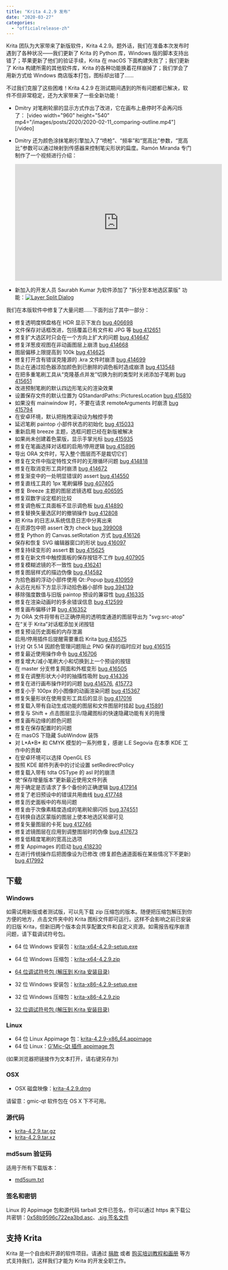 ```yaml
---
title: "Krita 4.2.9 发布"
date: "2020-03-27"
categories: 
  - "officialrelease-zh"
---
```


Krita 团队为大家带来了新版软件，Krita 4.2.9。题外话，我们在准备本次发布时遇到了各种状况——我们更新了 Krita 的 Python 库，Windows 版的脚本支持出错了；苹果更新了他们的验证手续，Krita 在 macOS 下面构建失败了；我们更新了 Krita 构建所需的其他软件库，Krita 的各种功能换着花样崩掉了；我们学会了用新方式给 Windows 商店版本打包，图标却出错了……

不过我们克服了这些困难！Krita 4.2.9 在测试期间遇到的所有问题都已解决，软件不但非常稳定，还为大家带来了一些全新功能！

- Dmitry 对笔刷轮廓的显示方式作出了改进，它在画布上悬停时不会再闪烁了： \[video width="960" height="540" mp4="/images/posts/2020/2020-02-11_comparing-outline.mp4"\]\[/video\]
- Dmitry 还为颜色涂抹笔刷引擎加入了“喷枪”、“频率”和“宽高比”参数，“宽高比”参数可以通过映射到传感器来控制笔尖形状的扁度。Ramón Miranda 专门制作了一个视频进行介绍：
    
    <iframe src="https://www.youtube.com/embed/fyc8-qgxAww" width="560" height="315" frameborder="0" allowfullscreen="allowfullscreen" data-mce-fragment="1"></iframe>
    
- 新加入的开发人员 Saurabh Kumar 为软件添加了 "拆分至本地选区蒙版" 功能：[![Layer Split Dialog](/images/posts/2020/Screenshot_20200225_140252.png)](/images/posts/2020/Screenshot_20200225_140252.png)

我们在本版软件中修复了大量问题……下面列出了其中一部分：

- 修复透明度棋盘格在 HDR 显示下发白 [bug 406698](https://bugs.kde.org/show_bug.cgi?id=406698)
- 文件保存对话框改进，包括覆盖已有文件和 JPG 等 [bug 412651](https://bugs.kde.org/show_bug.cgi?id=412651)
- 修复扩大选区时只会在一个方向上扩大的问题 [bug 414647](https://bugs.kde.org/show_bug.cgi?id=414647)
- 修复洋葱皮视图在非动画图层上崩溃 [bug 414668](https://bugs.kde.org/show_bug.cgi?id=414668)
- 图层偏移上限提高到 100k [bug 414625](https://bugs.kde.org/show_bug.cgi?id=414625)
- 修复打开含有错误克隆源的 .kra 文件时崩溃 [bug 414699](https://bugs.kde.org/show_bug.cgi?id=414699)
- 防止在通过拾色器添加颜色到已删除的调色板时造成崩溃 [bug 413548](https://bugs.kde.org/show_bug.cgi?id=413548)
- 在把多重笔刷工具从“克隆基点并发”切换为别的类型时关闭添加子笔刷 [bug 415651](https://bugs.kde.org/show_bug.cgi?id=415651)
- 改进预制笔刷的默认四边形笔尖的渲染效果
- 设置保存文件的默认位置为 QStandardPaths::PicturesLocation [bug 415810](https://bugs.kde.org/show_bug.cgi?id=415810)
- 如果没有 mainwindow 时，不要在请求 remoteArguments 时崩溃 [bug 415794](https://bugs.kde.org/show_bug.cgi?id=415794)
- 在安卓环境，默认把拖拽滚动设为触控手势
- 延迟笔刷 paintop 小部件状态的初始化 [bug 415033](https://bugs.kde.org/show_bug.cgi?id=415033)
- 重新启用 breeze 主题，选框问题已经在新版被解决
- 如果尚未创建着色蒙版，显示手掌光标 [bug 415935](https://bugs.kde.org/show_bug.cgi?id=415935)
- 修复在笔画选择对话框的启用/停用逻辑 [bug 415896](https://bugs.kde.org/show_bug.cgi?id=415896)
- 导出 ORA 文件时，写入整个图层而不是裁切它们
- 修复在文件中指定特性文件时的无限循环问题 [bug 414818](https://bugs.kde.org/show_bug.cgi?id=414818)
- 修复在取消变形工具时崩溃 [bug 414672](https://bugs.kde.org/show_bug.cgi?id=414672)
- 修复渐变中的一处明显错误的 assert [bug 414550](https://bugs.kde.org/show_bug.cgi?id=414550)
- 修复直线工具的 1px 笔刷偏移 [bug 407405](https://bugs.kde.org/show_bug.cgi?id=407405)
- 修复 Breeze 主题的图层滤镜选框 [bug 406595](https://bugs.kde.org/show_bug.cgi?id=406595)
- 修复双数字设定框的比较
- 修复调色板工具面板不显示调色板 [bug 414890](https://bugs.kde.org/show_bug.cgi?id=414890)
- 修复替换矢量选区时的撤销操作 [bug 412808](https://bugs.kde.org/show_bug.cgi?id=412808)
- 把 Krita 的日志从系统信息日志中分离出来
- 在资源包中把 assert 改为 check [bug 399008](https://bugs.kde.org/show_bug.cgi?id=399008)
- 修复 Python 的 Canvas.setRotation 方式 [bug 416126](https://bugs.kde.org/show_bug.cgi?id=416126)
- 保存和恢复 SVG 编辑器窗口的形状 [bug 416097](https://bugs.kde.org/show_bug.cgi?id=416097)
- 修复持续变形的 assert 数 [bug 415625](https://bugs.kde.org/show_bug.cgi?id=415625)
- 修复在新文件中触控面板的保存按钮不工作 [bug 407905](https://bugs.kde.org/show_bug.cgi?id=407905)
- 修复模糊滤镜的不一致性 [bug 416241](https://bugs.kde.org/show_bug.cgi?id=416241)
- 修复图层样式的描边伪像 [bug 414582](https://bugs.kde.org/show_bug.cgi?id=414582)
- 为拾色器的浮动小部件使用 Qt::Popup [bug 410959](https://bugs.kde.org/show_bug.cgi?id=410959)
- 永远在光标下方显示浮动拾色器小部件 [bug 394139](https://bugs.kde.org/show_bug.cgi?id=394139)
- 移除强度数值与旧版 paintop 预设的兼容性 [bug 416335](https://bugs.kde.org/show_bug.cgi?id=416335)
- 修复在渲染动画时的多余错误信息 [bug 412599](https://bugs.kde.org/show_bug.cgi?id=412599)
- 修复画布偏移计算 [bug 416352](https://bugs.kde.org/show_bug.cgi?id=416352)
- 为 ORA 文件将带有已正确停用的透明度通道的图层导出为 "svg:src-atop"
- 在“关于 Krita”对话框添加关闭按钮
- 修复预设历史面板的内存泄漏
- 启用/停用插件后提醒需要重启 Krita [bug 416575](https://bugs.kde.org/show_bug.cgi?id=416575)
- 针对 Qt 5.14 因颜色管理问题阻止 PNG 保存的临时应对 [bug 416515](https://bugs.kde.org/show_bug.cgi?id=416515)
- 修复最近使用操作命令 [bug 416706](https://bugs.kde.org/show_bug.cgi?id=416706)
- 修复增大/减小笔刷大小和切换到上一个预设的按钮
- 在 master 分支修复网面和外框变形 [bug 416505](https://bugs.kde.org/show_bug.cgi?id=416505)
- 修复在调整形状大小时的抽搐性吸附 [bug 414336](https://bugs.kde.org/show_bug.cgi?id=414336)
- 修复在进行画布操作时的问题 [bug 414576](https://bugs.kde.org/show_bug.cgi?id=414576), [415773](https://bugs.kde.org/show_bug.cgi?id=415773)
- 修复小于 100px 的小图像的动画渲染问题 [bug 415367](https://bugs.kde.org/show_bug.cgi?id=415367)
- 修复矢量形状在使用变形工具后的显示 [bug 417016](https://bugs.kde.org/show_bug.cgi?id=417016)
- 修复载入带有自动生成功能的图层和文件图层时挂起 [bug 415891](https://bugs.kde.org/show_bug.cgi?id=415891)
- 修复与 Shift + 点击图层显示/隐藏图标的快速隐藏功能有关的拖慢
- 修复画布边缘的颜色问题
- 修复在保存配置时的问题
- 在 masOS 下隐藏 SubWindow 装饰
- 对 L\*A\*B\* 和 CMYK 模型的一系列修复，感谢 L.E Segovia 在本季 KDE 工作中的贡献
- 在安卓环境可以选择 OpenGL ES
- 按照 KDE 邮件列表中的讨论设置 setRedirectPolicy
- 修复载入带有 tdta OSType 的 asl 时的崩溃
- 使“保存增量版本”更新最近使用文件列表
- 用于确定是否请求了多个备份的正确逻辑 [bug 417914](https://bugs.kde.org/show_bug.cgi?id=417914)
- 修复了老旧预设中的错误共用曲线 [bug 417748](https://bugs.kde.org/show_bug.cgi?id=417748)
- 修复历史面板中的布局问题
- 修复由于次像素精度造成的笔刷轮廓闪烁 [bug 374551](https://bugs.kde.org/show_bug.cgi?id=374551)
- 在转换自选区蒙版的图层上使本地选区轮廓可见
- 修复矢量图层的卡死 [bug 412746](https://bugs.kde.org/show_bug.cgi?id=412746)
- 修复滤镜图层在应用到调整图层时的伪像 [bug 417673](https://bugs.kde.org/show_bug.cgi?id=417673)
- 修复低精度笔刷的宽高比选项
- 修复 Appimages 的启动 [bug 418230](https://bugs.kde.org/show_bug.cgi?id=418230)
- 在进行传统操作后把图像设为已修改 (修复颜色通道面板在某些情况下不更新) [bug 417992](https://bugs.kde.org/show_bug.cgi?id=417992)

## 下载

### Windows

如需试用新版或者测试版，可以先下载 zip 压缩包的版本。随便把压缩包解压到你方便的地方，点击文件夹中的 Krita 图标文件即可运行。这样不会影响之前已安装的旧版 Krita，但新旧两个版本会共享配置文件和自定义资源。如需报告程序崩溃问题，请下载调试符号包。

- 64 位 Windows 安装包：[krita-x64-4.2.9-setup.exe](https://download.kde.org/stable/krita/4.2.9/krita-x64-4.2.9-setup.exe)
- 64 位 Windows 压缩包：[krita-x64-4.2.9.zip](https://download.kde.org/stable/krita/4.2.9/krita-x64-4.2.9.zip)
- [64 位调试符号包 (解压到 Krita 安装目录)](https://download.kde.org/stable/krita/4.2.9/krita-x64-4.2.9-dbg.zip)

- 32 位 Windows 安装包：[krita-x86-4.2.9-setup.exe](https://download.kde.org/stable/krita/4.2.9/krita-x86-4.2.9-setup.exe)
- 32 位 Windows 压缩包：[krita-x86-4.2.9.zip](https://download.kde.org/stable/krita/4.2.9/krita-x86-4.2.9.zip)
- [32 位调试符号包 (解压到 Krita 安装目录)](https://download.kde.org/stable/krita/4.2.9/krita-x86-4.2.9-dbg.zip)

### Linux

- 64 位 Linux Appimage 包：[krita-4.2.9-x86_64.appimage](https://download.kde.org/stable/krita/4.2.9/krita-4.2.9-x86_64.appimage)
- 64 位 Linux：[G'Mic-Qt 插件 appimage 包](https://download.kde.org/stable/krita/4.2.9/gmic_krita_qt-x86_64.appimage)

(如果浏览器把链接作为文本打开，请右键另存为)

### OSX

- OSX 磁盘映像：[krita-4.2.9.dmg](https://download.kde.org/stable/krita/4.2.9/krita-4.2.9.dmg)

请留意：gmic-qt 软件包在 OS X 下不可用。

### 源代码

- [krita-4.2.9.tar.gz](https://download.kde.org/stable/krita/4.2.9/krita-4.2.9.tar.gz)
- [krita-4.2.9.tar.xz](https://download.kde.org/stable/krita/4.2.9/krita-4.2.9.tar.xz)

### md5sum 验证码

适用于所有下载版本：

- [md5sum.txt](https://download.kde.org/stable/krita/4.2.9/md5sum.txt)

### 签名和密钥

Linux 的 Appimage 包和源代码 tarball 文件已签名，你可以通过 https 来下载公共密钥：[0x58b9596c722ea3bd.asc](https://share.kde.org/index.php/s/fJ99V5mZvuyD0z8)、[.sig 签名文件](https://download.kde.org/stable/krita/4.2.9/)

## 支持 Krita

Krita 是一个自由和开源的软件项目。请通过 [捐款](https://krita.org/en/support-us/donations/) 或者 [购买培训教程和画册](https://krita.org/en/support-us/shop) 等方式支持我们，这样我们才能为 Krita 的开发全职工作。
